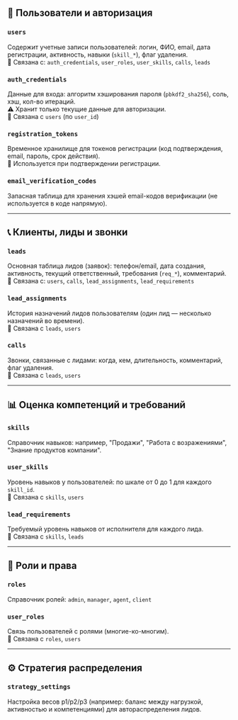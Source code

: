 ## 🧑 Пользователи и авторизация

### `users`
Содержит учетные записи пользователей: логин, ФИО, email, дата регистрации, активность, навыки (`skill_*`), флаг удаления.  
📌 Связана с: `auth_credentials`, `user_roles`, `user_skills`, `calls`, `leads`

### `auth_credentials`
Данные для входа: алгоритм хэширования пароля (`pbkdf2_sha256`), соль, хэш, кол-во итераций.  
⚠️ Хранит только текущие данные для авторизации.  
📌 Связана с `users` (по `user_id`)

### `registration_tokens`
Временное хранилище для токенов регистрации (код подтверждения, email, пароль, срок действия).  
📌 Используется при подтверждении регистрации.

### `email_verification_codes`
Запасная таблица для хранения хэшей email-кодов верификации (не используется в коде напрямую).

---

## 📞 Клиенты, лиды и звонки

### `leads`
Основная таблица лидов (заявок): телефон/email, дата создания, активность, текущий ответственный, требования (`req_*`), комментарий.  
📌 Связана с: `users`, `calls`, `lead_assignments`, `lead_requirements`

### `lead_assignments`
История назначений лидов пользователям (один лид — несколько назначений во времени).  
📌 Связана с `leads`, `users`

### `calls`
Звонки, связанные с лидами: когда, кем, длительность, комментарий, флаг удаления.  
📌 Связана с `leads`, `users`

---

## 📊 Оценка компетенций и требований

### `skills`
Справочник навыков: например, "Продажи", "Работа с возражениями", "Знание продуктов компании".

### `user_skills`
Уровень навыков у пользователей: по шкале от 0 до 1 для каждого `skill_id`.  
📌 Связана с `skills`, `users`

### `lead_requirements`
Требуемый уровень навыков от исполнителя для каждого лида.  
📌 Связана с `skills`, `leads`

---

## 🔐 Роли и права

### `roles`
Справочник ролей: `admin`, `manager`, `agent`, `client`

### `user_roles`
Связь пользователей с ролями (многие-ко-многим).  
📌 Связана с `roles`, `users`

---

## ⚙️ Стратегия распределения

### `strategy_settings`
Настройка весов p1/p2/p3 (например: баланс между нагрузкой, активностью и компетенциями) для автораспределения лидов.

